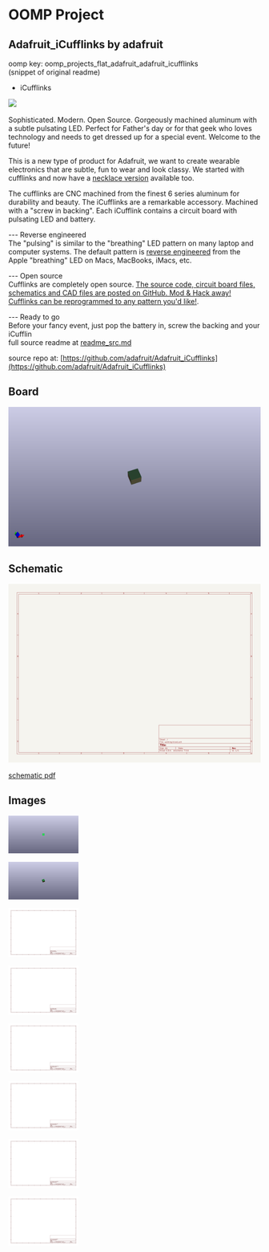# OOMP Project  
## Adafruit_iCufflinks  by adafruit  
  
oomp key: oomp_projects_flat_adafruit_adafruit_icufflinks  
(snippet of original readme)  
  
- iCufflinks  
  
<a href="http://www.adafruit.com/icufflinks"><img src="assets/board.jpg?raw=true" width="500px"></a>  
  
Sophisticated. Modern. Open Source. Gorgeously machined aluminum with a subtle pulsating LED. Perfect for Father's day or for that geek who loves technology and needs to get dressed up for a special event. Welcome to the future!  
  
This is a new type of product for Adafruit, we want to create wearable electronics that are subtle, fun to wear and look classy. We started with cufflinks and now have a [necklace version](http://www.adafruit.com/products/440) available too.  
  
The cufflinks are CNC machined from the finest 6 series aluminum for durability and beauty. The iCufflinks are a remarkable accessory. Machined with a "screw in backing". Each iCufflink contains a circuit board with pulsating LED and battery.  
  
--- Reverse engineered  
The "pulsing" is similar to the "breathing" LED pattern on many laptop and computer systems. The default pattern is [reverse engineered](http://www.adafruit.com/blog/2010/08/26/reverse-engineering-the-mac-breathing-led-2/) from the Apple "breathing" LED on Macs, MacBooks, iMacs, etc.  
  
--- Open source  
Cufflinks are completely open source. [The source code, circuit board files, schematics and CAD files are posted on GitHub. Mod & Hack away! Cufflinks can be reprogrammed to any pattern you'd like!](https://github.com/adafruit/iCufflinks).  
  
--- Ready to go  
Before your fancy event, just pop the battery in, screw the backing and your iCufflin  
  full source readme at [readme_src.md](readme_src.md)  
  
source repo at: [https://github.com/adafruit/Adafruit_iCufflinks](https://github.com/adafruit/Adafruit_iCufflinks)  
## Board  
  
[![working_3d.png](working_3d_600.png)](working_3d.png)  
## Schematic  
  
[![working_schematic.png](working_schematic_600.png)](working_schematic.png)  
  
[schematic pdf](working_schematic.pdf)  
## Images  
  
[![working_3D_bottom.png](working_3D_bottom_140.png)](working_3D_bottom.png)  
  
[![working_3D_top.png](working_3D_top_140.png)](working_3D_top.png)  
  
[![working_assembly_page_01.png](working_assembly_page_01_140.png)](working_assembly_page_01.png)  
  
[![working_assembly_page_02.png](working_assembly_page_02_140.png)](working_assembly_page_02.png)  
  
[![working_assembly_page_03.png](working_assembly_page_03_140.png)](working_assembly_page_03.png)  
  
[![working_assembly_page_04.png](working_assembly_page_04_140.png)](working_assembly_page_04.png)  
  
[![working_assembly_page_05.png](working_assembly_page_05_140.png)](working_assembly_page_05.png)  
  
[![working_assembly_page_06.png](working_assembly_page_06_140.png)](working_assembly_page_06.png)  
